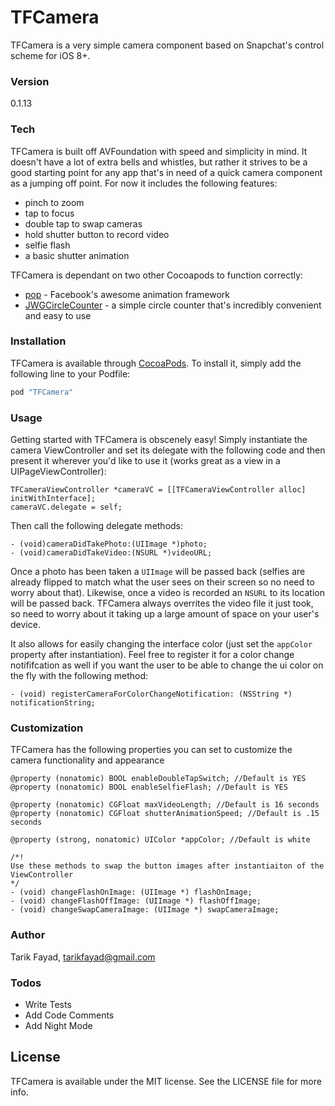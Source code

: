 # TFCamera
TFCamera is a very simple camera component based on Snapchat's control scheme for iOS 8+.

### Version
0.1.13

### Tech

TFCamera is built off AVFoundation with speed and simplicity in mind. It doesn't have a lot of extra bells and whistles, but rather it strives to be a good starting point for any app that's in need of a quick camera component as a jumping off point. For now it includes the following features:
- pinch to zoom
- tap to focus
- double tap to swap cameras
- hold shutter button to record video
- selfie flash
- a basic shutter animation

TFCamera is dependant on two other Cocoapods to function correctly:

* [pop] - Facebook's awesome animation framework
* [JWGCircleCounter] - a simple circle counter that's incredibly convenient and easy to use

### Installation

TFCamera is available through [CocoaPods]. To install it, simply add the following line to your Podfile:

```sh
pod "TFCamera"
```

### Usage

Getting started with TFCamera is obscenely easy! Simply instantiate the camera ViewController and set its delegate with the following code and then present it wherever you'd like to use it (works great as a view in a UIPageViewController):
```
TFCameraViewController *cameraVC = [[TFCameraViewController alloc] initWithInterface];
cameraVC.delegate = self;
```

Then call the following delegate methods:
```
- (void)cameraDidTakePhoto:(UIImage *)photo;
- (void)cameraDidTakeVideo:(NSURL *)videoURL;
```
Once a photo has been taken a ```UIImage``` will be passed back (selfies are already flipped to match what the user sees on their screen so no need to worry about that). Likewise, once a video is recorded an ```NSURL``` to its location will be passed back. TFCamera always overrites the video file it just took, so need to worry about it taking up a large amount of space on your user's device.

It also allows for easily changing the interface color (just set the ```appColor``` property after instantiation). Feel free to register it for a color change notififcation as well if you want the user to be able to change the ui color on the fly with the following method:
```
- (void) registerCameraForColorChangeNotification: (NSString *) notificationString;
```

### Customization
TFCamera has the following properties you can set to customize the camera functionality and appearance

```
@property (nonatomic) BOOL enableDoubleTapSwitch; //Default is YES
@property (nonatomic) BOOL enableSelfieFlash; //Default is YES

@property (nonatomic) CGFloat maxVideoLength; //Default is 16 seconds
@property (nonatomic) CGFloat shutterAnimationSpeed; //Default is .15 seconds 

@property (strong, nonatomic) UIColor *appColor; //Default is white

/*!
Use these methods to swap the button images after instantiaiton of the ViewController
*/
- (void) changeFlashOnImage: (UIImage *) flashOnImage;
- (void) changeFlashOffImage: (UIImage *) flashOffImage;
- (void) changeSwapCameraImage: (UIImage *) swapCameraImage;
```

### Author
Tarik Fayad, [tarikfayad@gmail.com]

### Todos

 - Write Tests
 - Add Code Comments
 - Add Night Mode

License
----
TFCamera is available under the MIT license. See the LICENSE file for more info.

[//]: # (These are reference links used in the body of this note and get stripped out when the markdown processor does its job. There is no need to format nicely because it shouldn't be seen. Thanks SO - http://stackoverflow.com/questions/4823468/store-comments-in-markdown-syntax)


   [pop]: <https://github.com/facebook/pop>
   [JWGCircleCounter]: <https://github.com/johngraham262/JWGCircleCounter>
   [CocoaPods]: <cocoapods.org>
   [tarikfayad@gmail.com]: <mailto:tarikfayad@gmail.com>
